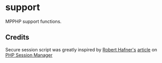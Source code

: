 # support
MPPHP support functions.

## Credits
Secure session script was greatly inspired by [Robert Hafner's](https://blog.teamtreehouse.com/author/roberthafner) [article](https://blog.teamtreehouse.com/how-to-create-bulletproof-sessions) on [PHP Session Manager](https://github.com/tedivm/phpsessionmanager)